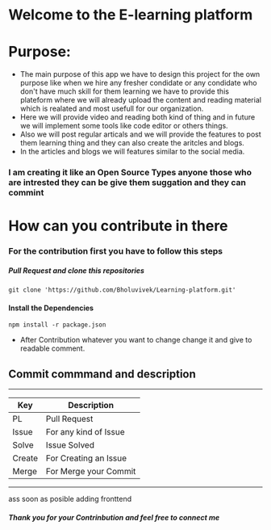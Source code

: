 # Welcome to the E-learning platform 
# Purpose:
- The main purpose of this app we have to design this project for the own purpose like when we hire any fresher condidate or any condidate who don't have much skill for them learning we have to provide this plateform where we will already upload the content and reading material which is realated and most usefull for our organization.
- Here we will provide video and reading both kind of thing and in future we will implement some tools like code editor or others things.
-  Also we will post regular articals and we will provide the features to post them learning thing and they can also create the aritcles and blogs.
-   In the articles and blogs we will features similar to the social media.

### I am creating it like an Open Source Types anyone those who are intrested they can be give them  suggation and they can commint

# How can you contribute in there 

### For the contribution first you have to follow this steps

##### Pull Request and clone this repositories


```
git clone 'https://github.com/Bholuvivek/Learning-platform.git'

```

#### Install the Dependencies

```
npm install -r package.json

```

- After Contribution whatever you want to change change it and give to readable comment.


## Commit commmand and description

-------------------------------------------
  | Key   | Description            |
|-------|------------------------|
| PL    | Pull Request           |
| Issue | For any kind of Issue  |
| Solve | Issue Solved           |
| Create| For Creating an Issue  |
| Merge | For Merge your Commit  |

----------------------------------

ass soon as posible adding fronttend



##### Thank you for your Contrinbution and feel free to connect me

